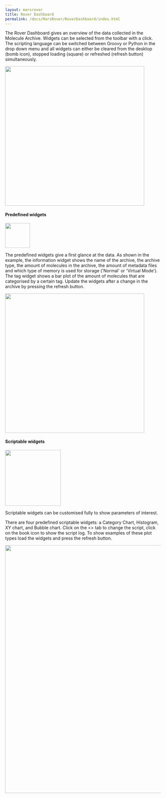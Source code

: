 ```yaml
---
layout: marsrover
title: Rover Dashboard
permalink: /docs/MarsRover/RoverDashboard/index.html
---
```


The Rover Dashboard gives an overview of the data collected in the Molecule Archive.
Widgets can be selected from the toolbar with a click. The scripting language can be switched between Groovy or Python in the drop down menu and all widgets can either be cleared from the desktop (bomb icon), stopped loading (square) or refreshed (refresh button) simultaneously.

<img align='center' src='{{site.baseurl}}/docs/img/Rover/img5.png' width='450' />


#### Predefined widgets
<img align='center' src='{{site.baseurl}}/docs/img/Rover/img2.png' width='80' />

The predefined widgets give a first glance at the data. As shown in the example, the
information widget shows the name of the archive, the archive type, the amount of molecules in the archive, the amount of metadata files and which type of memory is used for storage ('Normal' or 'Virtual Mode'). The tag widget shows a bar plot of the amount of molecules that are categorised by a certain tag.
Update the widgets after a change in the archive by pressing the refresh button.

<img align='center' src='{{site.baseurl}}/docs/img/Rover/img4.png' width='450' />


#### Scriptable widgets
<img align='center' src='{{site.baseurl}}/docs/img/Rover/img3.png' width='180' />

Scriptable widgets can be customised fully to show parameters of interest.

There are four predefined scriptable widgets: a Category Chart, Histogram,
XY chart, and Bubble chart. Click on the <> tab to change the script, click on the book icon to show the script log. To show examples of these plot types load the widgets and press the refresh button.


<img align='center' src='{{site.baseurl}}/docs/img/Rover/img6.png' width='800' />
